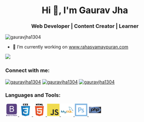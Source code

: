 <h1 align="center">Hi 👋, I'm Gaurav Jha</h1>
<h3 align="center">Web Developer | Content Creator | Learner</h3>

<p align="left"> <img src="https://komarev.com/ghpvc/?username=gauravjha1304&label=Profile%20views&color=0e75b6&style=flat" alt="gauravjha1304" /> </p>

- 🔭 I’m currently working on www.rahasyamaypuran.com

<img src="https://www.google.com/url?sa=i&url=https%3A%2F%2Ftenor.com%2Fview%2Faesthetic-space-diving-gif-13598060&psig=AOvVaw28Xh1Ypz4Z0_VzaWkT3VCB&ust=1637249684967000&source=images&cd=vfe&ved=0CAsQjRxqFwoTCMCro8jcn_QCFQAAAAAdAAAAABAD">

<h3 align="left">Connect with me:</h3>
<p align="left">
<a href="https://twitter.com/gauravjha1304" target="blank"><img align="center" src="https://raw.githubusercontent.com/rahuldkjain/github-profile-readme-generator/master/src/images/icons/Social/twitter.svg" alt="gauravjha1304" height="30" width="40" /></a>
<a href="https://linkedin.com/in/gauravjha1304" target="blank"><img align="center" src="https://raw.githubusercontent.com/rahuldkjain/github-profile-readme-generator/master/src/images/icons/Social/linked-in-alt.svg" alt="gauravjha1304" height="30" width="40" /></a>
<a href="https://instagram.com/gauravjha1304" target="blank"><img align="center" src="https://raw.githubusercontent.com/rahuldkjain/github-profile-readme-generator/master/src/images/icons/Social/instagram.svg" alt="gauravjha1304" height="30" width="40" /></a>
</p>

<h3 align="left">Languages and Tools:</h3>
<p align="left"> <a href="https://getbootstrap.com" target="_blank" rel="noreferrer"> <img src="https://raw.githubusercontent.com/devicons/devicon/master/icons/bootstrap/bootstrap-plain-wordmark.svg" alt="bootstrap" width="40" height="40"/> </a> <a href="https://www.w3schools.com/css/" target="_blank" rel="noreferrer"> <img src="https://raw.githubusercontent.com/devicons/devicon/master/icons/css3/css3-original-wordmark.svg" alt="css3" width="40" height="40"/> </a> <a href="https://www.w3.org/html/" target="_blank" rel="noreferrer"> <img src="https://raw.githubusercontent.com/devicons/devicon/master/icons/html5/html5-original-wordmark.svg" alt="html5" width="40" height="40"/> </a> <a href="https://developer.mozilla.org/en-US/docs/Web/JavaScript" target="_blank" rel="noreferrer"> <img src="https://raw.githubusercontent.com/devicons/devicon/master/icons/javascript/javascript-original.svg" alt="javascript" width="40" height="40"/> </a> <a href="https://www.mysql.com/" target="_blank" rel="noreferrer"> <img src="https://raw.githubusercontent.com/devicons/devicon/master/icons/mysql/mysql-original-wordmark.svg" alt="mysql" width="40" height="40"/> </a> <a href="https://www.photoshop.com/en" target="_blank" rel="noreferrer"> <img src="https://raw.githubusercontent.com/devicons/devicon/master/icons/photoshop/photoshop-line.svg" alt="photoshop" width="40" height="40"/> </a> <a href="https://www.php.net" target="_blank" rel="noreferrer"> <img src="https://raw.githubusercontent.com/devicons/devicon/master/icons/php/php-original.svg" alt="php" width="40" height="40"/> </a> </p>
